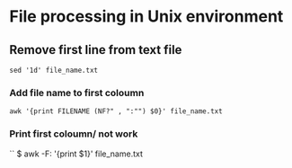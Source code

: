 # File processing in Unix environment

## Remove first line from text file
```
sed '1d' file_name.txt
```

### Add file name to first coloumn
```
awk '{print FILENAME (NF?" , ":"") $0}' file_name.txt
```

### Print first coloumn/ not work
``
$ awk -F: '{print $1}' file_name.txt
```
